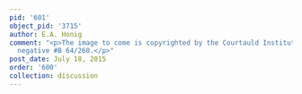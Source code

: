 ```yaml
---
pid: '601'
object_pid: '3715'
author: E.A. Honig
comment: "<p>The image to come is copyrighted by the Courtauld Institute, London,
  negative #B 64/260.</p>"
post_date: July 18, 2015
order: '600'
collection: discussion
---
```

